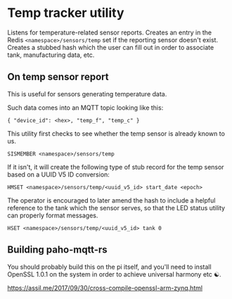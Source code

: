 # Temp tracker utility

Listens for temperature-related sensor reports.  Creates an entry in the
Redis `<namespace>/sensors/temp` set if the reporting sensor doesn't exist.  Creates a stubbed hash which the user can fill out in order to associate tank, manufacturing data, etc.

## On temp sensor report

This is useful for sensors generating temperature data.

Such data comes into an MQTT topic looking like this:

```
{ "device_id": <hex>, "temp_f", "temp_c" }
```

This utility first checks to see whether the temp sensor is 
already known to us.

```
SISMEMBER <namespace>/sensors/temp
```

If it isn't, it will create the following type of stub record
for the temp sensor based on a UUID V5 ID conversion:

```
HMSET <namespace>/sensors/temp/<uuid_v5_id> start_date <epoch>
```

The operator is encouraged to later amend the hash to include
a helpful reference to the tank which the sensor serves, so
that the LED status utility can properly format messages.

```
HSET <namespace>/sensors/temp/<uuid_v5_id> tank 0
```

## Building paho-mqtt-rs

You should probably build this on the pi itself,
and you'll need to install OpenSSL 1.0.1 on the
system in order to achieve universal harmony etc ☯️.

https://assil.me/2017/09/30/cross-compile-openssl-arm-zynq.html
